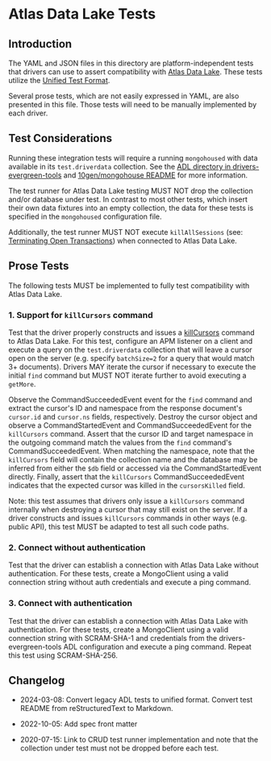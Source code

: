 # Atlas Data Lake Tests

## Introduction

The YAML and JSON files in this directory are platform-independent tests that drivers can use to assert compatibility
with [Atlas Data Lake](https://www.mongodb.com/docs/datalake/). These tests utilize the
[Unified Test Format](../../unified-test-format/unified-test-format.md).

Several prose tests, which are not easily expressed in YAML, are also presented in this file. Those tests will need to
be manually implemented by each driver.

## Test Considerations

Running these integration tests will require a running `mongohoused` with data available in its `test.driverdata`
collection. See the
[ADL directory in drivers-evergreen-tools](https://github.com/mongodb-labs/drivers-evergreen-tools/tree/master/.evergreen/atlas_data_lake)
and [10gen/mongohouse README](https://github.com/10gen/mongohouse/blob/master/README.md) for more information.

The test runner for Atlas Data Lake testing MUST NOT drop the collection and/or database under test. In contrast to most
other tests, which insert their own data fixtures into an empty collection, the data for these tests is specified in the
`mongohoused` configuration file.

Additionally, the test runner MUST NOT execute `killAllSessions` (see:
[Terminating Open Transactions](../../unified-test-format/unified-test-format.md#terminating-open-transactions)) when
connected to Atlas Data Lake.

## Prose Tests

The following tests MUST be implemented to fully test compatibility with Atlas Data Lake.

### 1. Support for `killCursors` command

Test that the driver properly constructs and issues a
[killCursors](https://www.mongodb.com/docs/manual/reference/command/killCursors/) command to Atlas Data Lake. For this
test, configure an APM listener on a client and execute a query on the `test.driverdata` collection that will leave a
cursor open on the server (e.g. specify `batchSize=2` for a query that would match 3+ documents). Drivers MAY iterate
the cursor if necessary to execute the initial `find` command but MUST NOT iterate further to avoid executing a
`getMore`.

Observe the CommandSucceededEvent event for the `find` command and extract the cursor's ID and namespace from the
response document's `cursor.id` and `cursor.ns` fields, respectively. Destroy the cursor object and observe a
CommandStartedEvent and CommandSucceededEvent for the `killCursors` command. Assert that the cursor ID and target
namespace in the outgoing command match the values from the `find` command's CommandSucceededEvent. When matching the
namespace, note that the `killCursors` field will contain the collection name and the database may be inferred from
either the `$db` field or accessed via the CommandStartedEvent directly. Finally, assert that the `killCursors`
CommandSucceededEvent indicates that the expected cursor was killed in the `cursorsKilled` field.

Note: this test assumes that drivers only issue a `killCursors` command internally when destroying a cursor that may
still exist on the server. If a driver constructs and issues `killCursors` commands in other ways (e.g. public API),
this test MUST be adapted to test all such code paths.

### 2. Connect without authentication

Test that the driver can establish a connection with Atlas Data Lake without authentication. For these tests, create a
MongoClient using a valid connection string without auth credentials and execute a ping command.

### 3. Connect with authentication

Test that the driver can establish a connection with Atlas Data Lake with authentication. For these tests, create a
MongoClient using a valid connection string with SCRAM-SHA-1 and credentials from the drivers-evergreen-tools ADL
configuration and execute a ping command. Repeat this test using SCRAM-SHA-256.

## Changelog

- 2024-03-08: Convert legacy ADL tests to unified format. Convert test README from reStructuredText to Markdown.

- 2022-10-05: Add spec front matter

- 2020-07-15: Link to CRUD test runner implementation and note that the collection under test must not be dropped before
  each test.
